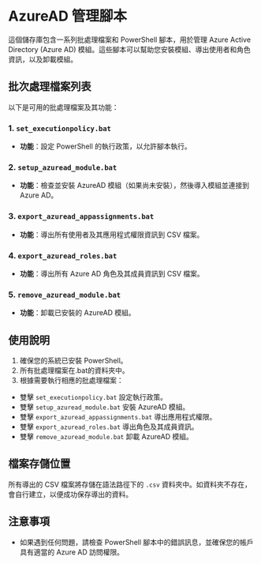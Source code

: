 # AzureAD 管理腳本

這個儲存庫包含一系列批處理檔案和 PowerShell 腳本，用於管理 Azure Active Directory (Azure AD) 模組。這些腳本可以幫助您安裝模組、導出使用者和角色資訊，以及卸載模組。

## 批次處理檔案列表

以下是可用的批處理檔案及其功能：

### 1. `set_executionpolicy.bat`
- **功能**：設定 PowerShell 的執行政策，以允許腳本執行。

### 2. `setup_azuread_module.bat`
- **功能**：檢查並安裝 AzureAD 模組（如果尚未安裝），然後導入模組並連接到 Azure AD。

### 3. `export_azuread_appassignments.bat`
- **功能**：導出所有使用者及其應用程式權限資訊到 CSV 檔案。

### 4. `export_azuread_roles.bat`
- **功能**：導出所有 Azure AD 角色及其成員資訊到 CSV 檔案。

### 5. `remove_azuread_module.bat`
- **功能**：卸載已安裝的 AzureAD 模組。


## 使用說明
1. 確保您的系統已安裝 PowerShell。
2. 所有批處理檔案在.bat的資料夾中。
3. 根據需要執行相應的批處理檔案：
 - 雙擊 `set_executionpolicy.bat` 設定執行政策。
 - 雙擊 `setup_azuread_module.bat` 安裝 AzureAD 模組。
 - 雙擊 `export_azuread_appassignments.bat` 導出應用程式權限。
 - 雙擊 `export_azuread_roles.bat` 導出角色及其成員資訊。
 - 雙擊 `remove_azuread_module.bat` 卸載 AzureAD 模組。

## 檔案存儲位置
所有導出的 CSV 檔案將存儲在語法路徑下的 `.csv` 資料夾中。如資料夾不存在，會自行建立，以便成功保存導出的資料。

## 注意事項
- 如果遇到任何問題，請檢查 PowerShell 腳本中的錯誤訊息，並確保您的帳戶具有適當的 Azure AD 訪問權限。
